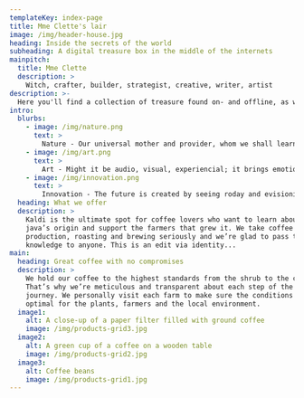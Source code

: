 ```yaml
---
templateKey: index-page
title: Mme Clette's lair
image: /img/header-house.jpg
heading: Inside the secrets of the world
subheading: A digital treasure box in the middle of the internets
mainpitch:
  title: Mme Clette
  description: >
    Witch, crafter, builder, strategist, creative, writer, artist 
description: >-
  Here you'll find a collection of treasure found on- and offline, as well as creations of mine I'm proud of. It's a bit of chinese portrait of sort if you will.
intro:
  blurbs:
    - image: /img/nature.png
      text: >
        Nature - Our universal mother and provider, whom we shall learn from and protect.
    - image: /img/art.png
      text: >
        Art - Might it be audio, visual, experiencial; it brings emotions, reflexion or resonance.
    - image: /img/innovation.png
      text: >
        Innovation - The future is created by seeing roday and evisioning tomorrow.
  heading: What we offer
  description: >
    Kaldi is the ultimate spot for coffee lovers who want to learn about their
    java’s origin and support the farmers that grew it. We take coffee
    production, roasting and brewing seriously and we’re glad to pass that
    knowledge to anyone. This is an edit via identity...
main:
  heading: Great coffee with no compromises
  description: >
    We hold our coffee to the highest standards from the shrub to the cup.
    That’s why we’re meticulous and transparent about each step of the coffee’s
    journey. We personally visit each farm to make sure the conditions are
    optimal for the plants, farmers and the local environment.
  image1:
    alt: A close-up of a paper filter filled with ground coffee
    image: /img/products-grid3.jpg
  image2:
    alt: A green cup of a coffee on a wooden table
    image: /img/products-grid2.jpg
  image3:
    alt: Coffee beans
    image: /img/products-grid1.jpg
---
```

